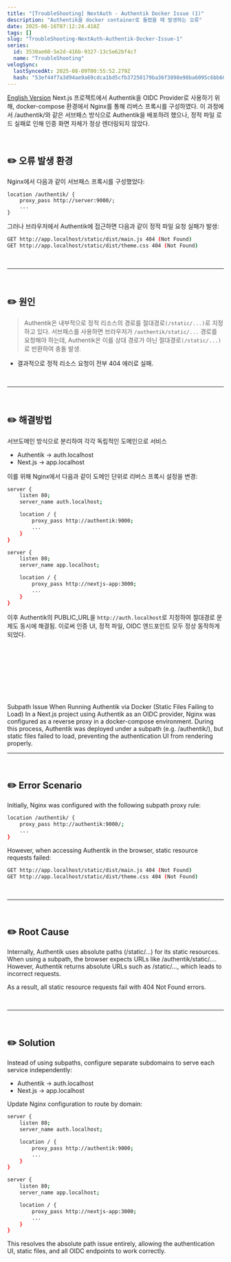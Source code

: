 ```yaml
---
title: "[TroubleShooting] NextAuth - Authentik Docker Issue (1)"
description: "Authentik을 docker container로 돌렸을 때 발생하는 오류"
date: 2025-06-16T07:12:24.418Z
tags: []
slug: "TroubleShooting-NextAuth-Authentik-Docker-Issue-1"
series:
  id: 3530ae60-5e2d-416b-9327-13c5e62bf4c7
  name: "TroubleShooting"
velogSync:
  lastSyncedAt: 2025-08-09T00:55:52.279Z
  hash: "53ef44f7a3d94ae9a69cdca1bd5cfb37250179ba36f3898e98ba6095c6bb608b"
---
```


<a href="#English">English Version</a>
Next.js 프로젝트에서 Authentik을 OIDC Provider로 사용하기 위해, docker-compose 환경에서 Nginx를 통해 리버스 프록시를 구성하였다.
이 과정에서 /authentik/와 같은 서브패스 방식으로 Authentik을 배포하려 했으나, 정적 파일 로드 실패로 인해 인증 화면 자체가 정상 렌더링되지 않았다.

<br>

## ✏️ 오류 발생 환경
Nginx에서 다음과 같이 서브패스 프록시를 구성했었다:

```nginx
location /authentik/ {
    proxy_pass http://server:9000/;
    ...
}
```

그러나 브라우저에서 Authentik에 접근하면 다음과 같이 정적 파일 요청 실패가 발생:

```bash
GET http://app.localhost/static/dist/main.js 404 (Not Found)
GET http://app.localhost/static/dist/theme.css 404 (Not Found)
```

<br>

---

<br>

## ✏️ 원인
>Authentik은 내부적으로 정적 리소스의 경로를 절대경로`(/static/...)`로 지정하고 있다.
서브패스를 사용하면 브라우저가 `/authentik/static/...` 경로를 요청해야 하는데, Authentik은 이를 상대 경로가 아닌 절대경로`(/static/...)`로 반환하여 충돌 발생.

- 결과적으로 정적 리소스 요청이 전부 404 에러로 실패.


<br>

---

<br>

## ✏️ 해결방법
서브도메인 방식으로 분리하여 각각 독립적인 도메인으로 서비스

- Authentik → auth.localhost
- Next.js → app.localhost

이를 위해 Nginx에서 다음과 같이 도메인 단위로 리버스 프록시 설정을 변경:

```bash
server {
    listen 80;
    server_name auth.localhost;

    location / {
        proxy_pass http://authentik:9000;
        ...
    }
}

server {
    listen 80;
    server_name app.localhost;

    location / {
        proxy_pass http://nextjs-app:3000;
        ...
    }
}
```

이후 Authentik의 PUBLIC_URL을 ```http://auth.localhost```로 지정하여 절대경로 문제도 동시에 해결됨.
이로써 인증 UI, 정적 파일, OIDC 엔드포인트 모두 정상 동작하게 되었다.

<br>



<br>
<br>
<br>
<br>
<br>
<br>
<br>

<div id = "English"></div>
Subpath Issue When Running Authentik via Docker (Static Files Failing to Load)
In a Next.js project using Authentik as an OIDC provider, Nginx was configured as a reverse proxy in a docker-compose environment.
During this process, Authentik was deployed under a subpath (e.g. /authentik/), but static files failed to load, preventing the authentication UI from rendering properly.


<br>

---
<br>

## ✏️ Error Scenario
Initially, Nginx was configured with the following subpath proxy rule:

```bash
location /authentik/ {
    proxy_pass http://authentik:9000/;
    ...
}
```
However, when accessing Authentik in the browser, static resource requests failed:

```bash
GET http://app.localhost/static/dist/main.js 404 (Not Found)
GET http://app.localhost/static/dist/theme.css 404 (Not Found)
```

<br>

---

<br>

## ✏️ Root Cause
Internally, Authentik uses absolute paths (/static/...) for its static resources.
When using a subpath, the browser expects URLs like /authentik/static/....
However, Authentik returns absolute URLs such as /static/..., which leads to incorrect requests.

As a result, all static resource requests fail with 404 Not Found errors.

<br>

---

<br>


## ✏️ Solution
Instead of using subpaths, configure separate subdomains to serve each service independently:
- Authentik → auth.localhost
- Next.js → app.localhost

Update Nginx configuration to route by domain:

```bash
server {
    listen 80;
    server_name auth.localhost;

    location / {
        proxy_pass http://authentik:9000;
        ...
    }
}

server {
    listen 80;
    server_name app.localhost;

    location / {
        proxy_pass http://nextjs-app:3000;
        ...
    }
}
```


This resolves the absolute path issue entirely, allowing the authentication UI, static files, and all OIDC endpoints to work correctly.


